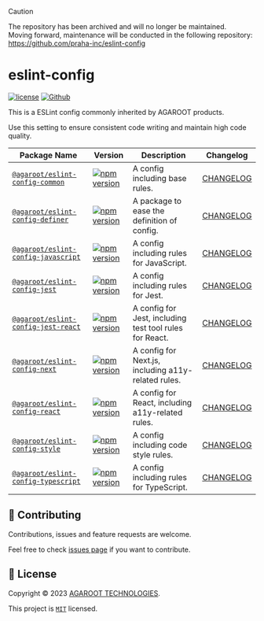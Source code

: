 > [!CAUTION]
> The repository has been archived and will no longer be maintained.  
> Moving forward, maintenance will be conducted in the following repository:  
> https://github.com/praha-inc/eslint-config

# eslint-config

[![license](https://img.shields.io/badge/License-MIT-green.svg)](https://github.com/agaroot-technologies/eslint-config/blob/main/LICENSE)
[![Github](https://img.shields.io/github/followers/agaroot-technologies?label=Follow&logo=github&style=social)](https://github.com/orgs/agaroot-technologies/followers)

This is a ESLint config commonly inherited by AGAROOT products.

Use this setting to ensure consistent code writing and maintain high code quality.

| Package Name                                               | Version                                                                                                                                             | Description                                             | Changelog                                     |
|------------------------------------------------------------|-----------------------------------------------------------------------------------------------------------------------------------------------------|---------------------------------------------------------|-----------------------------------------------|
| [`@agaroot/eslint-config-common`](packages/common)         | [![npm version](https://badge.fury.io/js/@agaroot%2Feslint-config-common.svg)](https://www.npmjs.com/package/@agaroot/eslint-config-common)         | A config including base rules.                          | [CHANGELOG](packages/common/CHANGELOG.md)     |
| [`@agaroot/eslint-config-definer`](packages/definer)       | [![npm version](https://badge.fury.io/js/@agaroot%2Feslint-config-definer.svg)](https://www.npmjs.com/package/@agaroot/eslint-config-definer)       | A package to ease the definition of config.             | [CHANGELOG](packages/definer/CHANGELOG.md)    |
| [`@agaroot/eslint-config-javascript`](packages/javascript) | [![npm version](https://badge.fury.io/js/@agaroot%2Feslint-config-javascript.svg)](https://www.npmjs.com/package/@agaroot/eslint-config-javascript) | A config including rules for JavaScript.                | [CHANGELOG](packages/javascript/CHANGELOG.md) |
| [`@agaroot/eslint-config-jest`](packages/jest)             | [![npm version](https://badge.fury.io/js/@agaroot%2Feslint-config-jest.svg)](https://www.npmjs.com/package/@agaroot/eslint-config-jest)             | A config including rules for Jest.                      | [CHANGELOG](packages/jest/CHANGELOG.md)       |
| [`@agaroot/eslint-config-jest-react`](packages/jest-react) | [![npm version](https://badge.fury.io/js/@agaroot%2Feslint-config-jest-react.svg)](https://www.npmjs.com/package/@agaroot/eslint-config-jest-react) | A config for Jest, including test tool rules for React. | [CHANGELOG](packages/jest-react/CHANGELOG.md) |
| [`@agaroot/eslint-config-next`](packages/next)             | [![npm version](https://badge.fury.io/js/@agaroot%2Feslint-config-next.svg)](https://www.npmjs.com/package/@agaroot/eslint-config-next)             | A config for Next.js, including a11y-related rules.     | [CHANGELOG](packages/next/CHANGELOG.md)       |
| [`@agaroot/eslint-config-react`](packages/react)           | [![npm version](https://badge.fury.io/js/@agaroot%2Feslint-config-react.svg)](https://www.npmjs.com/package/@agaroot/eslint-config-react)           | A config for React, including a11y-related rules.       | [CHANGELOG](packages/react/CHANGELOG.md)      |
| [`@agaroot/eslint-config-style`](packages/style)           | [![npm version](https://badge.fury.io/js/@agaroot%2Feslint-config-style.svg)](https://www.npmjs.com/package/@agaroot/eslint-config-style)           | A config including code style rules.                    | [CHANGELOG](packages/style/CHANGELOG.md)      |
| [`@agaroot/eslint-config-typescript`](packages/typescript) | [![npm version](https://badge.fury.io/js/@agaroot%2Feslint-config-typescript.svg)](https://www.npmjs.com/package/@agaroot/eslint-config-typescript) | A config including rules for TypeScript.                | [CHANGELOG](packages/typescript/CHANGELOG.md) |

## 🤝 Contributing

Contributions, issues and feature requests are welcome.

Feel free to check [issues page](https://github.com/agaroot-technologies/eslint-config/issues) if you want to contribute.

## 📝 License

Copyright © 2023 [AGAROOT TECHNOLOGIES](https://tech.agaroot.co.jp/).

This project is [```MIT```](https://github.com/agaroot-technologies/eslint-config/blob/main/LICENSE) licensed.
